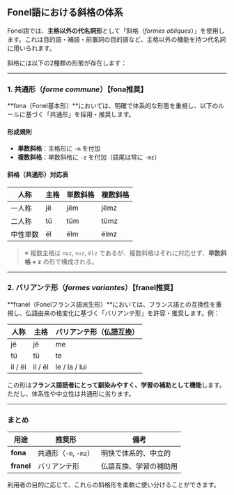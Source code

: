## Fonel語における斜格の体系

Fonel語では、**主格以外の代名詞形**として「斜格（*formes obliques*）」を使用します。これは目的語・補語・前置詞の目的語など、主格以外の機能を持つ代名詞に用いられます。

斜格には以下の2種類の形態が存在します：

---

### 1. 共通形（*forme commune*）【fona推奨】

**fona（Fonel基本形）**においては、明確で体系的な形態を重視し、以下のルールに基づく「共通形」を採用・推奨します。

#### 形成規則

- **単数斜格**：主格形に `-m` を付加  
- **複数斜格**：単数斜格に `-z` を付加（語尾は常に `-mz`）

#### 斜格（共通形）対応表

| 人称       | 主格 | 単数斜格 | 複数斜格 |
|------------|------|-----------|-----------|
| 一人称     | jë   | jëm       | jëmz      |
| 二人称     | tü   | tüm       | tümz      |
| 中性単数   | ël   | ëlm       | ëlmz      |

> ※ 複数主格は `nuz`, `vuz`, `ëlz` であるが、複数斜格はそれに対応せず、**単数斜格 + z** の形で構成される。

---

### 2. バリアンテ形（*formes variantes*）【franel推奨】

**franel（Fonelフランス語派生形）**においては、フランス語との互換性を重視し、仏語由来の格変化に基づく「バリアンテ形」を許容・推奨します。例：

| 人称   | 主格 | バリアンテ形（仏語互換） |
|--------|------|------------------------|
| jë     | jë   | me                     |
| tü     | tü   | te                     |
| il / ël| il / ël | le / la / lui         |

この形は**フランス語話者にとって馴染みやすく、学習の補助として機能**します。ただし、体系性や中立性は共通形に劣ります。

---

### まとめ

| 用途        | 推奨形               | 備考                     |
|-------------|----------------------|--------------------------|
| **fona**    | 共通形（`-m`, `-mz`） | 明快で体系的、中立的     |
| **franel**  | バリアンテ形          | 仏語互換、学習の補助用   |

利用者の目的に応じて、これらの斜格形を柔軟に使い分けることができます。
